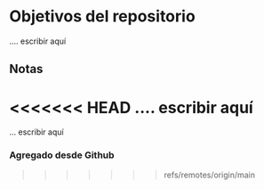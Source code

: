 # Objetivos del repositorio
.... escribir aquí

## Notas
<<<<<<< HEAD
.... escribir aquí
=======
... escribir aquí

### Agregado desde Github
>>>>>>> refs/remotes/origin/main
